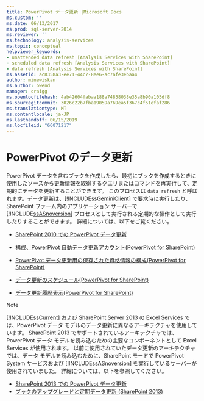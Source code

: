 ```yaml
---
title: PowerPivot データ更新 |Microsoft Docs
ms.custom: ''
ms.date: 06/13/2017
ms.prod: sql-server-2014
ms.reviewer: ''
ms.technology: analysis-services
ms.topic: conceptual
helpviewer_keywords:
- unattended data refresh [Analysis Services with SharePoint]
- scheduled data refresh [Analysis Services with SharePoint]
- data refresh [Analysis Services with SharePoint]
ms.assetid: ac8358a3-ee71-44c7-8ee6-ac7afe3ebaa4
author: minewiskan
ms.author: owend
manager: craigg
ms.openlocfilehash: 4ab42604fabaa188a74858038e35a8b90a105df8
ms.sourcegitcommit: 3026c22b7fba19059a769ea5f367c4f51efaf286
ms.translationtype: MT
ms.contentlocale: ja-JP
ms.lasthandoff: 06/15/2019
ms.locfileid: "66071217"
---
```

# <a name="powerpivot-data-refresh"></a>PowerPivot のデータ更新
  PowerPivot データを含むブックを作成したら、最初にブックを作成するときに使用したソースから更新情報を取得するクエリまたはコマンドを再実行して、定期的にデータを更新することができます。 このプロセスは `data refresh` と呼ばれます。データ更新は、[!INCLUDE[ssGeminiClient](../../includes/ssgeminiclient-md.md)] で要求時に実行したり、SharePoint ファーム内のアプリケーション サーバーで [!INCLUDE[ssASnoversion](../../includes/ssasnoversion-md.md)] プロセスとして実行される定期的な操作として実行したりすることができます。 詳細については、以下をご覧ください。  
  
-   [SharePoint 2010 での PowerPivot データ更新](../powerpivot-data-refresh-with-sharepoint-2010.md)  
  
-   [構成、PowerPivot 自動データ更新アカウント&#40;PowerPivot for SharePoint&#41;](../configure-unattended-data-refresh-account-powerpivot-sharepoint.md)  
  
-   [PowerPivot データ更新用の保存された資格情報の構成&#40;PowerPivot for SharePoint&#41;](../configure-stored-credentials-data-refresh-powerpivot-sharepoint.md)  
  
-   [データ更新のスケジュール&#40;PowerPivot for SharePoint&#41;](../schedule-a-data-refresh-powerpivot-for-sharepoint.md)  
  
-   [データ更新履歴表示&#40;PowerPivot for SharePoint&#41;](view-data-refresh-history-power-pivot-for-sharepoint.md)  
  
> [!NOTE]
>  [!INCLUDE[ssCurrent](../../includes/sscurrent-md.md)] および SharePoint Server 2013 の Excel Services では、PowerPivot データ モデルのデータ更新に異なるアーキテクチャを使用しています。 SharePoint 2013 でサポートされているアーキテクチャでは、PowerPivot データ モデルを読み込むための主要なコンポーネントとして Excel Services が使用されます。 以前に使用されていたデータ更新のアーキテクチャでは、データ モデルを読み込むために、SharePoint モードで PowerPivot System サービスおよび [!INCLUDE[ssASnoversion](../../includes/ssasnoversion-md.md)] を実行しているサーバーが使用されていました。 詳細については、以下を参照してください。  
> 
>  -   [SharePoint 2013 での PowerPivot データ更新](power-pivot-data-refresh-with-sharepoint-2013.md)  
> -   [ブックのアップグレードと定期データ更新 &#40;SharePoint 2013&#41;](../instances/install-windows/upgrade-workbooks-and-scheduled-data-refresh-sharepoint-2013.md)  
  
  
